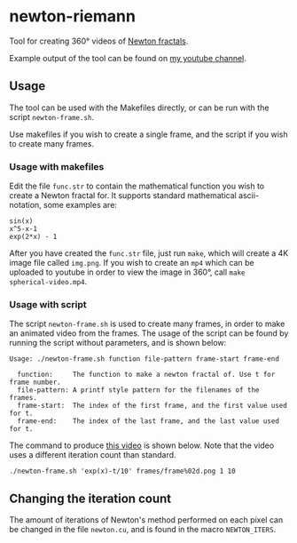 # newton-riemann

Tool for creating 360° videos of [Newton fractals][1].

Example output of the tool can be found on [my youtube channel][2].

## Usage
The tool can be used with the Makefiles directly, or can be run with the script
`newton-frame.sh`.

Use makefiles if you wish to create a single frame, and the script if you wish
to create many frames.
### Usage with makefiles

Edit the file `func.str` to contain the mathematical function you wish to create
a Newton fractal for.  It supports standard mathematical ascii-notation, some
examples are:

    sin(x)
    x^5-x-1
    exp(2*x) - 1

After you have created the `func.str` file, just run `make`, which will create a
4K image file called `img.png`.  If you wish to create an `mp4` which can be
uploaded to youtube in order to view the image in 360°, call
`make spherical-video.mp4`.

### Usage with script
The script `newton-frame.sh` is used to create many frames, in order to make an
animated video from the frames. The usage of the script can be found by running
the script without parameters, and is shown below:

    Usage: ./newton-frame.sh function file-pattern frame-start frame-end

      function:     The function to make a newton fractal of. Use t for frame number.
      file-pattern: A printf style pattern for the filenames of the frames.
      frame-start:  The index of the first frame, and the first value used for t.
      frame-end:    The index of the last frame, and the last value used for t.

The command to produce [this video][3] is shown below. Note that the video uses
a different iteration count than standard.

    ./newton-frame.sh 'exp(x)-t/10' frames/frame%02d.png 1 10

## Changing the iteration count
The amount of iterations of Newton's method performed on each pixel can be
changed in the file `newton.cu`, and is found in the macro `NEWTON_ITERS`.

  [1]: https://en.wikipedia.org/wiki/Newton_fractal
  [2]: https://www.youtube.com/channel/UCevZjdeIxCKNwaZNEf1BD1A
  [3]: https://youtu.be/zSwQ9eo_6F0

